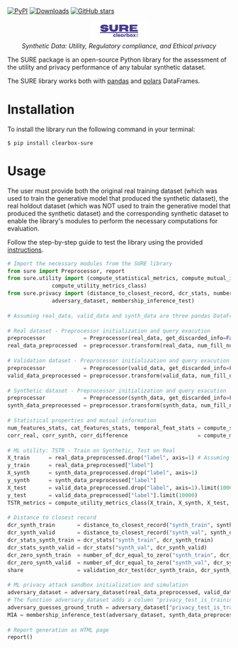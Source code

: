 [![PyPI](https://badge.fury.io/py/clearbox-sure.svg)](https://badge.fury.io/py/clearbox-sure)
[![Downloads](https://pepy.tech/badge/clearbox-sure)](https://pepy.tech/project/clearbox-sure)
[![GitHub stars](https://img.shields.io/github/stars/Clearbox-AI/SURE?style=social)](https://github.com/Clearbox-AI/SURE)

<p align="center">
    <a href="https://clearbox.ai"><img width="128px" src="./img/sure_logo.png" /></a><br />
    <i>Synthetic Data: Utility, Regulatory compliance, and Ethical privacy</i>
</p>

The SURE package is an open-source Python library for the assessment of the utility and privacy performance of any tabular synthetic dataset.

The SURE library works both with [pandas](https://pandas.pydata.org/) and [polars](https://pola.rs/) DataFrames.

# Installation

To install the library run the following command in your terminal:

```shell
$ pip install clearbox-sure
```

# Usage

The user must provide both the original real training dataset (which was used to train the generative model that produced the synthetic dataset), the real holdout dataset (which was NOT used to train the generative model that produced the synthetic dataset) and the corresponding synthetic dataset to enable the library's modules to perform the necessary computations for evaluation.

Follow the step-by-step guide to test the library using the provided [instructions](https://github.com/Clearbox-AI/SURE/tree/main/testing).

```python
# Import the necessary modules from the SURE library
from sure import Preprocessor, report
from sure.utility import (compute_statistical_metrics, compute_mutual_info,
			  compute_utility_metrics_class)
from sure.privacy import (distance_to_closest_record, dcr_stats, number_of_dcr_equal_to_zero, validation_dcr_test, 
			  adversary_dataset, membership_inference_test)

# Assuming real_data, valid_data and synth_data are three pandas DataFrames

# Real dataset - Preprocessor initialization and query exacution
preprocessor            = Preprocessor(real_data, get_discarded_info=False)
real_data_preprocessed  = preprocessor.transform(real_data, num_fill_null='forward', scaling='standardize')

# Validation dataset - Preprocessor initialization and query exacution
preprocessor            = Preprocessor(valid_data, get_discarded_info=False)
valid_data_preprocessed = preprocessor.transform(valid_data, num_fill_null='forward', scaling='standardize')

# Synthetic dataset - Preprocessor initialization and query exacution
preprocessor            = Preprocessor(synth_data, get_discarded_info=False)
synth_data_preprocessed = preprocessor.transform(synth_data, num_fill_null='forward', scaling='standardize')

# Statistical properties and mutual information
num_features_stats, cat_features_stats, temporal_feat_stats = compute_statistical_metrics(real_data_preprocessed, synth_data_preprocessed)
corr_real, corr_synth, corr_difference                      = compute_mutual_info(real_data_preprocessed, synth_data_preprocessed)

# ML utility: TSTR - Train on Synthetic, Test on Real
X_train      = real_data_preprocessed.drop("label", axis=1) # Assuming the datasets have a “label” column for the machine learning task they are intended for
y_train      = real_data_preprocessed["label"]
X_synth      = synth_data_preprocessed.drop("label", axis=1)
y_synth      = synth_data_preprocessed["label"]
X_test       = valid_data_preprocessed.drop("label", axis=1).limit(10000) # Test the trained models on a portion of the original real dataset (first 10k rows)
y_test       = valid_data_preprocessed["label"].limit(10000)
TSTR_metrics = compute_utility_metrics_class(X_train, X_synth, X_test, y_train, y_synth, y_test)

# Distance to closest record
dcr_synth_train       = distance_to_closest_record("synth_train", synth_data_preprocessed, real_data_preprocessed)
dcr_synth_valid       = distance_to_closest_record("synth_val", synth_data_preprocessed, valid_data_preprocessed)
dcr_stats_synth_train = dcr_stats("synth_train", dcr_synth_train)
dcr_stats_synth_valid = dcr_stats("synth_val", dcr_synth_valid)
dcr_zero_synth_train  = number_of_dcr_equal_to_zero("synth_train", dcr_synth_train)
dcr_zero_synth_valid  = number_of_dcr_equal_to_zero("synth_val", dcr_synth_valid)
share                 = validation_dcr_test(dcr_synth_train, dcr_synth_valid)

# ML privacy attack sandbox initialization and simulation
adversary_dataset = adversary_dataset(real_data_preprocessed, valid_data_preprocessed)
# The function adversary_dataset adds a column "privacy_test_is_training" to the adversary dataset, indicating whether the record was part of the training set or not
adversary_guesses_ground_truth = adversary_dataset["privacy_test_is_training"] 
MIA = membership_inference_test(adversary_dataset, synth_data_preprocessed, adversary_guesses_ground_truth)

# Report generation as HTML page
report()
```
